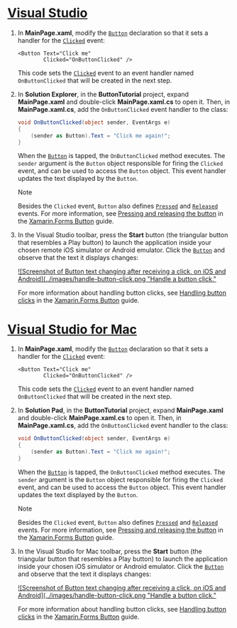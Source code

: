 # [Visual Studio](#tab/vswin)

1. In **MainPage.xaml**, modify the [`Button`](xref:Xamarin.Forms.Button) declaration so that it sets a handler for the [`Clicked`](xref:Xamarin.Forms.Button.Clicked) event:

    ```xaml
    <Button Text="Click me"
            Clicked="OnButtonClicked" />
    ```

    This code sets the [`Clicked`](xref:Xamarin.Forms.Button.Clicked) event to an event handler named `OnButtonClicked` that will be created in the next step.

1. In **Solution Explorer**, in the **ButtonTutorial** project, expand **MainPage.xaml** and double-click **MainPage.xaml.cs** to open it. Then, in **MainPage.xaml.cs**, add the `OnButtonClicked` event handler to the class:

    ```csharp
    void OnButtonClicked(object sender, EventArgs e)
    {
        (sender as Button).Text = "Click me again!";
    }
    ```

    When the [`Button`](xref:Xamarin.Forms.Button) is tapped, the `OnButtonClicked` method executes. The `sender` argument is the `Button` object responsible for firing the `Clicked` event, and can be used to access the `Button` object. This event handler updates the text displayed by the `Button`.

    > [!NOTE]
    > Besides the `Clicked` event, `Button` also defines [`Pressed`](xref:Xamarin.Forms.Button.Pressed) and [`Released`](xref:Xamarin.Forms.Button.Released) events. For more information, see [Pressing and releasing the button](~/xamarin-forms/user-interface/button.md#pressing-and-releasing-the-button) in the [Xamarin.Forms Button](~/xamarin-forms/user-interface/button.md) guide.

1. In the Visual Studio toolbar, press the **Start** button (the triangular button that resembles a Play button) to launch the application inside your chosen remote iOS simulator or Android emulator. Click the [`Button`](xref:Xamarin.Forms.Button) and observe that the text it displays changes:

    [![Screenshot of Button text changing after receiving a click, on iOS and Android](../images/handle-button-click.png "Handle a button click."](../images/handle-button-click-large.png#lightbox "Handle a button click")

    For more information about handling button clicks, see [Handling button clicks](~/xamarin-forms/user-interface/button.md#handling-button-clicks) in the [Xamarin.Forms Button](~/xamarin-forms/user-interface/button.md) guide.

# [Visual Studio for Mac](#tab/vsmac)

1. In **MainPage.xaml**, modify the [`Button`](xref:Xamarin.Forms.Button) declaration so that it sets a handler for the [`Clicked`](xref:Xamarin.Forms.Button.Clicked) event:

    ```xaml
    <Button Text="Click me"
            Clicked="OnButtonClicked" />
    ```

    This code sets the [`Clicked`](xref:Xamarin.Forms.Button.Clicked) event to an event handler named `OnButtonClicked` that will be created in the next step.

1. In **Solution Pad**, in the **ButtonTutorial** project, expand **MainPage.xaml** and double-click **MainPage.xaml.cs** to open it. Then, in **MainPage.xaml.cs**, add the `OnButtonClicked` event handler to the class:

    ```csharp
    void OnButtonClicked(object sender, EventArgs e)
    {
        (sender as Button).Text = "Click me again!";
    }
    ```

    When the [`Button`](xref:Xamarin.Forms.Button) is tapped, the `OnButtonClicked` method executes. The `sender` argument is the `Button` object responsible for firing the `Clicked` event, and can be used to access the `Button` object. This event handler updates the text displayed by the `Button`.

    > [!NOTE]
    > Besides the `Clicked` event, `Button` also defines [`Pressed`](xref:Xamarin.Forms.Button.Pressed) and [`Released`](xref:Xamarin.Forms.Button.Released) events. For more information, see [Pressing and releasing the button](~/xamarin-forms/user-interface/button.md#pressing-and-releasing-the-button) in the [Xamarin.Forms Button](~/xamarin-forms/user-interface/button.md) guide.

1. In the Visual Studio for Mac toolbar, press the **Start** button (the triangular button that resembles a Play button) to launch the application inside your chosen iOS simulator or Android emulator. Click the [`Button`](xref:Xamarin.Forms.Button) and observe that the text it displays changes:

    [![Screenshot of Button text changing after receiving a click, on iOS and Android](../images/handle-button-click.png "Handle a button click."](../images/handle-button-click-large.png#lightbox "Handle a button click")

    For more information about handling button clicks, see [Handling button clicks](~/xamarin-forms/user-interface/button.md#handling-button-clicks) in the [Xamarin.Forms Button](~/xamarin-forms/user-interface/button.md) guide.

